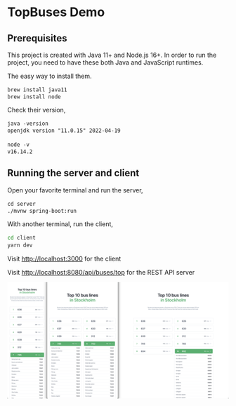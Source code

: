 # TopBuses Demo

## Prerequisites

This project is created with Java 11+ and Node.js 16+. In order to run the project, you need to have these both Java and JavaScript runtimes.

The easy way to install them.

```.
brew install java11
brew install node
```

Check their version,

```.
java -version
openjdk version "11.0.15" 2022-04-19

node -v
v16.14.2
```

## Running the server and client

Open your favorite terminal and run the server,

```.
cd server
./mvnw spring-boot:run
```

With another terminal, run the client,

```sh
cd client
yarn dev
```

Visit <http://localhost:3000> for the client

Visit <http://localhost:8080/api/buses/top> for the REST API server

!["screenshot"](resources/screenshot.png)
